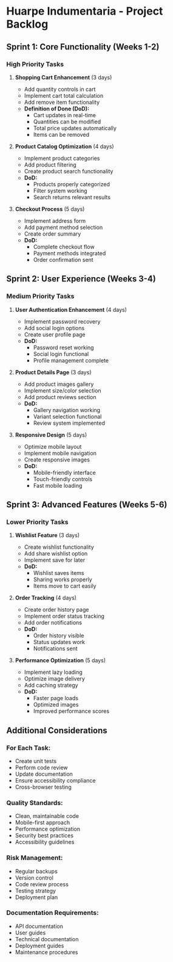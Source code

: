 # Huarpe Indumentaria - Project Backlog

## Sprint 1: Core Functionality (Weeks 1-2)

### High Priority Tasks

1. **Shopping Cart Enhancement** (3 days)

   - Add quantity controls in cart
   - Implement cart total calculation
   - Add remove item functionality
   - **Definition of Done (DoD):**
     - Cart updates in real-time
     - Quantities can be modified
     - Total price updates automatically
     - Items can be removed

2. **Product Catalog Optimization** (4 days)

   - Implement product categories
   - Add product filtering
   - Create product search functionality
   - **DoD:**
     - Products properly categorized
     - Filter system working
     - Search returns relevant results

3. **Checkout Process** (5 days)
   - Implement address form
   - Add payment method selection
   - Create order summary
   - **DoD:**
     - Complete checkout flow
     - Payment methods integrated
     - Order confirmation sent

## Sprint 2: User Experience (Weeks 3-4)

### Medium Priority Tasks

1. **User Authentication Enhancement** (4 days)

   - Implement password recovery
   - Add social login options
   - Create user profile page
   - **DoD:**
     - Password reset working
     - Social login functional
     - Profile management complete

2. **Product Details Page** (3 days)

   - Add product images gallery
   - Implement size/color selection
   - Add product reviews section
   - **DoD:**
     - Gallery navigation working
     - Variant selection functional
     - Review system implemented

3. **Responsive Design** (5 days)
   - Optimize mobile layout
   - Implement mobile navigation
   - Create responsive images
   - **DoD:**
     - Mobile-friendly interface
     - Touch-friendly controls
     - Fast mobile loading

## Sprint 3: Advanced Features (Weeks 5-6)

### Lower Priority Tasks

1. **Wishlist Feature** (3 days)

   - Create wishlist functionality
   - Add share wishlist option
   - Implement save for later
   - **DoD:**
     - Wishlist saves items
     - Sharing works properly
     - Items move to cart easily

2. **Order Tracking** (4 days)

   - Create order history page
   - Implement order status tracking
   - Add order notifications
   - **DoD:**
     - Order history visible
     - Status updates work
     - Notifications sent

3. **Performance Optimization** (5 days)
   - Implement lazy loading
   - Optimize image delivery
   - Add caching strategy
   - **DoD:**
     - Faster page loads
     - Optimized images
     - Improved performance scores

## Additional Considerations

### For Each Task:

- Create unit tests
- Perform code review
- Update documentation
- Ensure accessibility compliance
- Cross-browser testing

### Quality Standards:

- Clean, maintainable code
- Mobile-first approach
- Performance optimization
- Security best practices
- Accessibility guidelines

### Risk Management:

- Regular backups
- Version control
- Code review process
- Testing strategy
- Deployment plan

### Documentation Requirements:

- API documentation
- User guides
- Technical documentation
- Deployment guides
- Maintenance procedures